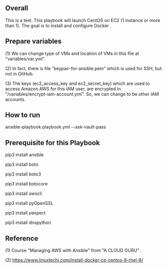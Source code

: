 ## Overall
This is a test. This playbook will launch CentOS on EC2 (1 instance or more than 1).  The goal is to install and configure Docker .


## Prepare variables
(1) We can change type of VMs and location of VMs in this file at "variables/var.yml". 

(2) In fact, there is file "keypair-for-ansible.pem" which is used for SSH, but not in GitHub.

(3) The keys (ec2_access_key and ec2_secret_key) which are used to access Amazon AWS for this IAM user, are encrypted in "/variables/encrypt-iam-account.yml". So, we can change to be other IAM accounts.

## How to run 
ansible-playbook playbook.yml --ask-vault-pass


## Prerequisite for this Playbook

pip3 install ansible

pip3 install boto

pip3 install boto3

pip3 install botocore

pip3 install awscli

pip3 install pyOpenSSL

pip3 install pexpect

pip3 install dnspython


## Reference
(1) Course "Managing AWS with Ansible" from "A CLOUD GURU" .

(2) https://www.linuxtechi.com/install-docker-ce-centos-8-rhel-8/
